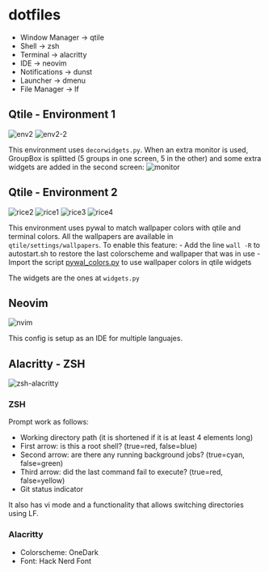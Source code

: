 # dotfiles
<ul>
  <li>Window Manager -> qtile</li>
  <li>Shell -> zsh</li>
  <li>Terminal -> alacritty</li>
  <li>IDE -> neovim</li>
  <li>Notifications -> dunst</li>
  <li>Launcher -> dmenu</li>
  <li>File Manager -> lf</li>
</ul>

## Qtile - Environment 1
![env2](https://user-images.githubusercontent.com/78796980/160302432-31409682-b74b-4c40-9772-473ae5bd00a7.png)
![env2-2](https://user-images.githubusercontent.com/78796980/160302441-a291dcc6-8d43-43f9-970a-b7ec6b899e71.png)

This environment uses `decorwidgets.py`. When an extra monitor is used, GroupBox is splitted (5 groups in one screen, 5 in the other) and some extra widgets are added in the second screen:
![monitor](https://user-images.githubusercontent.com/78796980/160303845-bb93488e-e04b-42b7-9424-89d84898176f.png)

## Qtile - Environment 2
![rice2](https://user-images.githubusercontent.com/78796980/160302779-88043e49-3ce6-46e8-85aa-057dc32d6b72.png)
![rice1](https://user-images.githubusercontent.com/78796980/160302783-5a5e3f1b-e3fc-4f02-9d0c-a0ed7aa8bf87.png)
![rice3](https://user-images.githubusercontent.com/78796980/160302784-eee5199d-117c-4cbe-a36c-ceb715e459c3.png)
![rice4](https://user-images.githubusercontent.com/78796980/160302788-df1eecd6-9118-478d-9db7-e4b3a8e87602.png)

This environment uses pywal to match wallpaper colors with qtile and terminal colors. All the wallpapers are available in `qtile/settings/wallpapers`. To enable this feature:
    - Add the line `wall -R` to autostart.sh to restore the last colorscheme and wallpaper that was in use
    - Import the script [pywal_colors.py](qtile/settings/scripts/pywal_colors.py) to use wallpaper colors in qtile widgets

The widgets are the ones at `widgets.py`

## Neovim 
![nvim](https://user-images.githubusercontent.com/78796980/160302889-f3b0da4f-85fe-469a-85be-ab73e14f7091.png)

This config is setup as an IDE for multiple languajes.

## Alacritty - ZSH
![zsh-alacritty](https://user-images.githubusercontent.com/78796980/160302903-93f560fc-87fb-4f91-a3e6-d60828719380.png)

### ZSH
Prompt work as follows:
- Working directory path (it is shortened if it is at least 4 elements long)
- First arrow: is this a root shell? (true=red, false=blue)
- Second arrow: are there any running background jobs? (true=cyan, false=green)
- Third arrow: did the last command fail to execute? (true=red, false=yellow)
- Git status indicator

It also has vi mode and a functionality that allows switching directories using LF.
 
### Alacritty
<ul>
  <li>Colorscheme: OneDark</li>
  <li>Font: Hack Nerd Font</li>
</ul>
